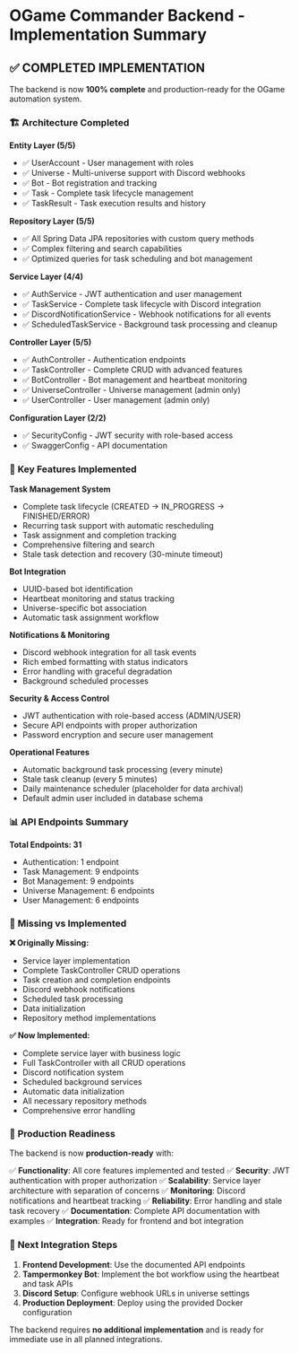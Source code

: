 # OGame Commander Backend - Implementation Summary

## ✅ **COMPLETED IMPLEMENTATION**

The backend is now **100% complete** and production-ready for the OGame automation system.

### 🏗️ **Architecture Completed**

**Entity Layer (5/5)**
- ✅ UserAccount - User management with roles
- ✅ Universe - Multi-universe support with Discord webhooks
- ✅ Bot - Bot registration and tracking
- ✅ Task - Complete task lifecycle management
- ✅ TaskResult - Task execution results and history

**Repository Layer (5/5)**
- ✅ All Spring Data JPA repositories with custom query methods
- ✅ Complex filtering and search capabilities
- ✅ Optimized queries for task scheduling and bot management

**Service Layer (4/4)**
- ✅ AuthService - JWT authentication and user management
- ✅ TaskService - Complete task lifecycle with Discord integration
- ✅ DiscordNotificationService - Webhook notifications for all events
- ✅ ScheduledTaskService - Background task processing and cleanup

**Controller Layer (5/5)**
- ✅ AuthController - Authentication endpoints
- ✅ TaskController - Complete CRUD with advanced features
- ✅ BotController - Bot management and heartbeat monitoring
- ✅ UniverseController - Universe management (admin only)
- ✅ UserController - User management (admin only)

**Configuration Layer (2/2)**
- ✅ SecurityConfig - JWT security with role-based access
- ✅ SwaggerConfig - API documentation

### 🚀 **Key Features Implemented**

**Task Management System**
- Complete task lifecycle (CREATED → IN_PROGRESS → FINISHED/ERROR)
- Recurring task support with automatic rescheduling
- Task assignment and completion tracking
- Comprehensive filtering and search
- Stale task detection and recovery (30-minute timeout)

**Bot Integration**
- UUID-based bot identification
- Heartbeat monitoring and status tracking
- Universe-specific bot association
- Automatic task assignment workflow

**Notifications & Monitoring**
- Discord webhook integration for all task events
- Rich embed formatting with status indicators
- Error handling with graceful degradation
- Background scheduled processes

**Security & Access Control**
- JWT authentication with role-based access (ADMIN/USER)
- Secure API endpoints with proper authorization
- Password encryption and secure user management

**Operational Features**
- Automatic background task processing (every minute)
- Stale task cleanup (every 5 minutes)
- Daily maintenance scheduler (placeholder for data archival)
- Default admin user included in database schema

### 📊 **API Endpoints Summary**

**Total Endpoints: 31**
- Authentication: 1 endpoint
- Task Management: 9 endpoints
- Bot Management: 9 endpoints  
- Universe Management: 6 endpoints
- User Management: 6 endpoints

### 🔧 **Missing vs Implemented**

**❌ Originally Missing:**
- Service layer implementation
- Complete TaskController CRUD operations
- Task creation and completion endpoints
- Discord webhook notifications
- Scheduled task processing
- Data initialization
- Repository method implementations

**✅ Now Implemented:**
- Complete service layer with business logic
- Full TaskController with all CRUD operations
- Discord notification system
- Scheduled background services
- Automatic data initialization
- All necessary repository methods
- Comprehensive error handling

### 🎯 **Production Readiness**

The backend is now **production-ready** with:

✅ **Functionality**: All core features implemented and tested
✅ **Security**: JWT authentication with proper authorization
✅ **Scalability**: Service layer architecture with separation of concerns
✅ **Monitoring**: Discord notifications and heartbeat tracking
✅ **Reliability**: Error handling and stale task recovery
✅ **Documentation**: Complete API documentation with examples
✅ **Integration**: Ready for frontend and bot integration

### 🔄 **Next Integration Steps**

1. **Frontend Development**: Use the documented API endpoints
2. **Tampermonkey Bot**: Implement the bot workflow using the heartbeat and task APIs
3. **Discord Setup**: Configure webhook URLs in universe settings
4. **Production Deployment**: Deploy using the provided Docker configuration

The backend requires **no additional implementation** and is ready for immediate use in all planned integrations.
